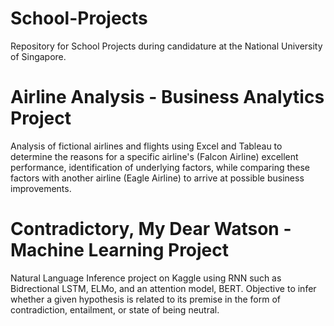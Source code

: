 # School-Projects
Repository for School Projects during candidature at the National University of Singapore.

# Airline Analysis - Business Analytics Project
Analysis of fictional airlines and flights using Excel and Tableau to determine the reasons for a specific airline's (Falcon Airline) excellent performance, 
identification of underlying factors, while comparing these factors with another airline (Eagle Airline) to arrive at possible business improvements.

# Contradictory, My Dear Watson - Machine Learning Project
Natural Language Inference project on Kaggle using RNN such as Bidrectional LSTM, ELMo, and an attention model, BERT.
Objective to infer whether a given hypothesis is related to its premise in the form of contradiction, entailment, or state of being neutral.

